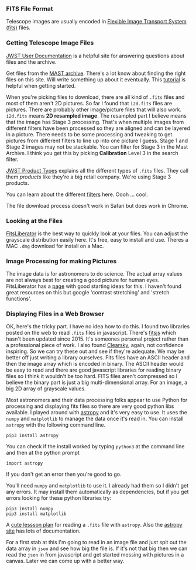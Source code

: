 ### FITS File Format
Telescope images are usually encoded in [Flexible Image Transport System (fits)](https://fits.gsfc.nasa.gov/fits_home.html) files.  

### Getting Telescope Image Files

[JWST User Documentation](https://jwst-docs.stsci.edu) is a helpful site for answering questions about files and the archive. 

Get files from the [MAST archive](https://mast.stsci.edu/portal/Mashup/Clients/Mast/Portal.html).  There's a lot know about finding the right files on this site.  Will write something up about it eventually.  This [tutorial](https://www.space.com/james-webb-space-telescope-image-editing) is helpful when getting started.

When you're picking files to download, there are all kind of `.fits` files and most of them aren't 2D pictures.  So far I found that `i2d.fits` files are pictures.  There are probably other image/picture files that will also work.  `i2d.fits` means **2D resampled image**. The resampled part I believe means that the image has Stage 3 processing.  That's when multiple images from different filters have been processed so they are aligned and can be layered in a picture.  There needs to be some processing and tweaking to get pictures from different filters to line up into one picture I guess.  Stage 1 and Stage 2 images may not be stackable.  You can filter for Stage 3 in the Mast Archive.  I think you get this by picking **Calibration** Level 3 in the search filter.

[JWST Product Types](https://jwst-pipeline.readthedocs.io/en/latest/jwst/data_products/product_types.html) explains all the different types of `.fits` files.  They call them *products* like they're a big retail company. We're using Stage 3 products.


You can learn about the different [filters](https://jwst-docs.stsci.edu/jwst-mid-infrared-instrument/miri-instrumentation/miri-filters-and-dispersers) here.  Oooh ... cool.

The file download process doesn't work in Safari but does work in Chrome.  

### Looking at the Files

[FitsLiberator](https://noirlab.edu/public/products/fitsliberator/) is the best way to quickly look at your files. You can adjust the grayscale distribution easily here.  It's free, easy to install and use.  Theres a MAC `.dmg` download for install on a Mac.

### Image Processing for making Pictures

The image data is for astronomers to do science.  The actual array values are not always best for creating a good picture for human eyes.  FitsLiberator has a [page](https://esahubble.org/projects/fits_liberator/improc/) with good starting ideas for this.  I haven't found great resources on this but google 'contrast stretching' and 'stretch functions'.

### Displaying Files in a Web Browser

OK, here's the tricky part.  I have no idea how to do this.  I found two libraries posted on the web to read `.fits` files in javascript.  There's [fitsjs](https://github.com/astrojs/fitsjs) which hasn't been updated since 2015.  It's someones personal project rather than a professional piece of work.  I also found [Clearsky](http://www.clearskyinstitute.com/fits/), again, not confidence inspiring. So we can try these out and see if they're adequate.  We may be better off just writing a library ourselves.  Fits files have an ASCII header and then the image array which is encoded in binary.  The ASCII header would be easy to read and there are good javascript libraries for reading binary files so I think it wouldn't be too hard.  FITS files aren't compressed so I believe the binary part is just a big multi-dimensional array.  For an image, a big 2D array of grayscale values.  

Most astronomers and their data processing folks appear to use Python for processing and displaying fits files so there are very good python libs available.  I played around with [astropy](https://www.astropy.org) and it's very easy to use.  It uses the `numpy` and `matplotlib` to manage the data once it's read in.  You can install `astropy` with the following command line.

```
pip3 install astropy
```
You can check if the install worked by typing `python3` at the command line and then at the python prompt
```
import astropy
```
If you don't get an error then you're good to go.

You'll need `numpy` and `matplotlib` to use it.  I already had them so I didn't get any errors.  It may install them automatically as dependencies, but if you get errors looking for these python libraries try:
```
pip3 install numpy
pip3 install matplotlib
```

A [cute lessson plan](https://philuttley.github.io/prog4aa_lesson2/10-fitsfiles/index.html) for reading a `.fits` file with `astropy`.  Also the [astropy site](https://www.astropy.org/) has lots of documentation.

For a first stab at this I'm going to read in an image file and just spit out the data array in `json` and see how big the file is.  If it's not that big then we can read the `json` in from javascript and get started messing with pictures in a canvas.  Later we can come up with a better way.


